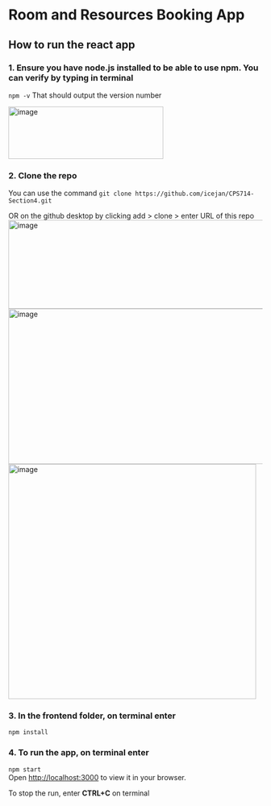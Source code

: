 # Room and Resources Booking App
## How to run the react app
### 1. Ensure you have node.js installed to be able to use npm. You can verify by typing in terminal

   `npm -v`
   That should output the version number
   
   <img width="307" height="104" alt="image" src="https://github.com/user-attachments/assets/ba975bc9-6b9d-4326-b8aa-e8ae2482e9de" /><br>

### 2. Clone the repo

  You can use the command 
  `git clone https://github.com/icejan/CPS714-Section4.git`

  OR on the github desktop by clicking add > clone > enter URL of this repo
  <img width="567" height="176" alt="image" src="https://github.com/user-attachments/assets/e1364fad-1623-4e50-b5ae-f6e88b54d3f7" /><br>
  <img width="509" height="308" alt="image" src="https://github.com/user-attachments/assets/58c94a8a-c7fc-40ab-a590-f7e65942c968" /><br>
  <img width="491" height="466" alt="image" src="https://github.com/user-attachments/assets/fe978311-5fa1-4af6-8ee1-1eda6dd42376" /><br>

### 3. In the frontend folder, on terminal enter
`npm install `
  
### 4. To run the app, on terminal enter
   `npm start ` <br>
  Open [http://localhost:3000](http://localhost:3000) to view it in your browser.<br>

  To stop the run, enter **CTRL+C** on terminal
  
